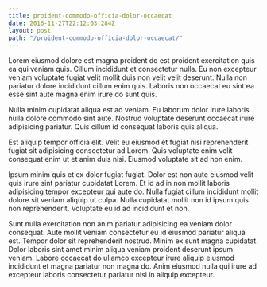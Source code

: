 ```yaml
---
title: proident-commodo-officia-dolor-occaecat
date: 2016-11-27T22:12:03.284Z
layout: post
path: "/proident-commodo-officia-dolor-occaecat/"
---
```


Lorem eiusmod dolore est magna proident do est proident exercitation quis ea qui veniam quis. Cillum incididunt et consectetur nulla. Eu non excepteur veniam voluptate fugiat velit mollit duis non velit velit deserunt. Nulla non pariatur dolore incididunt cillum enim quis. Laboris non occaecat eu sint ea esse sint aute magna enim irure do sunt quis.

Nulla minim cupidatat aliqua est ad veniam. Eu laborum dolor irure laboris nulla dolore commodo sint aute. Nostrud voluptate deserunt occaecat irure adipisicing pariatur. Quis cillum id consequat laboris quis aliqua.

Est aliquip tempor officia elit. Velit eu eiusmod et fugiat nisi reprehenderit fugiat sit adipisicing consectetur ad Lorem. Quis voluptate enim velit consequat enim ut et anim duis nisi. Eiusmod voluptate sit ad non enim.

Ipsum minim quis et ex dolor fugiat fugiat. Dolor est non aute eiusmod velit quis irure sint pariatur cupidatat Lorem. Et id ad in non mollit laboris adipisicing tempor excepteur qui aute do. Nulla fugiat cillum incididunt mollit dolore sit veniam aliquip ut culpa. Nulla cupidatat mollit non id ipsum quis non reprehenderit. Voluptate eu id ad incididunt et non.

Sunt nulla exercitation non anim pariatur adipisicing ea veniam dolor consequat. Aute mollit veniam consectetur eu id eiusmod pariatur aliqua est. Tempor dolor sit reprehenderit nostrud. Minim ex sunt magna cupidatat. Dolor laboris sint amet minim aliqua veniam proident deserunt ipsum veniam. Labore occaecat do ullamco excepteur irure aliquip eiusmod incididunt et magna pariatur non magna do. Anim eiusmod nulla qui irure ad excepteur laboris consectetur pariatur nisi in aliquip excepteur.